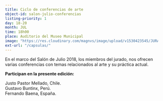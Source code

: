 ```yaml
---
title: Ciclo de conferencias de arte
object-id: salon-julio-conferencias
listing-priority: 1
day: 18-20
month: JUL
time: 18h00
place: Auditorio del Museo Municipal
image: "https://res.cloudinary.com/magnvs/image/upload/v1530423545/JURADO59_rss4bz.jpg"
ext-url: "/capsulas/"
---
```


En el marco del Salón de Julio 2018, los miembros del jurado, nos ofrecen varias conferencias con temas relacionados al arte y su práctica actual.

**Participan en la presente edición:**

Justo Pastor Mellado, Chile.<br />Gustavo Buntinx, Perú.<br />Fernando Baena, España.
